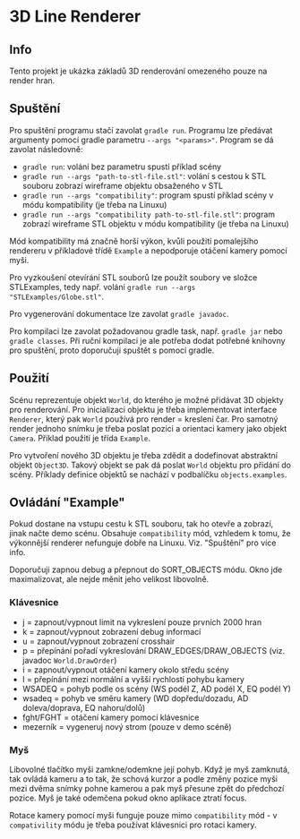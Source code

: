 # 3D Line Renderer
## Info
Tento projekt je ukázka základů 3D renderování omezeného pouze na render hran. 


## Spuštění
Pro spuštění programu stačí zavolat `gradle run`. Programu lze předávat argumenty pomocí gradle parametru 
`--args "<params>"`. Program se dá zavolat následovně:
* `gradle run`: volání bez parametru spustí příklad scény
* `gradle run --args "path-to-stl-file.stl"`: volání s cestou k STL souboru zobrazí wireframe objektu obsaženého v STL
* `gradle run --args "compatibility"`: program spustí příklad scény v módu kompatibility (je třeba na Linuxu)
* `gradle run --args "compatibility path-to-stl-file.stl"`: program zobrazí wireframe STL objektu v módu kompatibility 
(je třeba na Linuxu)

Mód kompatibility má značně horší výkon, kvůli použití pomalejšího rendereru v příkladové třídě `Example` a nepodporuje
otáčení kamery pomocí myši.

Pro vyzkoušení otevírání STL souborů lze použít soubory ve složce STLExamples, tedy např. volání 
`gradle run --args "STLExamples/Globe.stl"`.

Pro vygenerování dokumentace lze zavolat `gradle javadoc`.

Pro kompilaci lze zavolat požadovanou gradle task, např. `gradle jar` nebo `gradle classes`. Při ruční kompilaci je 
ale potřeba dodat potřebné knihovny pro spuštění, proto doporučuji spuštět s pomocí gradle.


## Použití
Scénu reprezentuje objekt `World`, do kterého je možné přidávat 3D objekty pro renderování. Pro inicializaci objektu je 
třeba implementovat interface `Renderer`, který pak `World` používá pro render = kreslení čar. Pro samotný render jednoho 
snímku je třeba poslat pozici a orientaci kamery jako objekt `Camera`. Příklad použití je třída `Example`.

Pro vytvoření nového 3D objektu je třeba zdědit a dodefinovat abstraktní objekt `Object3D`. Takový objekt se pak dá poslat
`World` objektu pro přidání do scény. Příklady definice objektů se nachází v podbalíčku `objects.examples`.



## Ovládání "Example"
Pokud dostane na vstupu cestu k STL souboru, tak ho otevře a zobrazí, jinak načte demo scénu. Obsahuje `compatibility`
mód, vzhledem k tomu, že výkonnější renderer nefunguje dobře na Linuxu. Viz. "Spuštění" pro více info. 

Doporučuji zapnou debug a přepnout do SORT_OBJECTS módu. Okno jde maximalizovat, ale nejde měnit jeho velikost libovolně.

### Klávesnice
* j = zapnout/vypnout limit na vykreslení pouze prvních 2000 hran
* k = zapnout/vypnout zobrazení debug informací
* u = zapnout/vypnout zobrazení crosshair
* p = přepínání pořadí vykreslování DRAW_EDGES/DRAW_OBJECTS (viz. javadoc `World.DrawOrder`)
* i = zapnout/vypnout otáčení kamery okolo středu scény
* l = přepínání mezi normální a vyšší rychlostí pohybu kamery
* WSADEQ = pohyb podle os scény (WS podél Z, AD podél X, EQ podél Y)
* wsadeq = pohyb ve směru kamery (WD dopředu/dozadu, AD doleva/doprava, EQ nahoru/dolů)
* fght/FGHT = otáčení kamery pomocí klávesnice
* mezerník = vygeneruj nový strom (pouze v demo scéně)

### Myš
Libovolné tlačítko myši zamkne/odemkne její pohyb. Když je myš zamknutá, tak ovládá kameru a to tak, že schová kurzor a 
podle změny pozice myši mezi dvěma snímky pohne kamerou a pak myš přesune zpět do předchozí pozice. Myš je také odemčena
pokud okno aplikace ztratí focus.

Rotace kamery pomocí myši funguje pouze mimo `compatibility` mód - v `compativility` módu je třeba používat klávesnici
pro rotaci kamery.